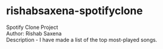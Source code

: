 # rishabsaxena-spotifyclone
Spotify Clone Project
<br>
Author: Rishab Saxena
<br>
Description - I have made a list of the top most-played songs.
